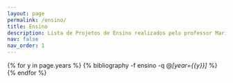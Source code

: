 ```yaml
---
layout: page
permalink: /ensino/
title: Ensino
description: Lista de Projetos de Ensino realizados pelo professor Mario Lemes categorizados em ordem cronológica reversa.
nav: false
nav_order: 1
---
```



<div class="publications">


{% for y in page.years  %}
	{% bibliography -f ensino -q @*[year={{y}}]* %}
{% endfor %}

<!-- {% for x in page.publisher  %}
	{%if x == 'UFG' %}
		<h4><mark>UFG</mark></h4>
	{% endif %}
{% endfor %} -->

</div>
